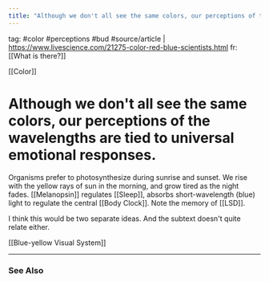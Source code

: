 ```yaml
---
title: "Although we don't all see the same colors, our perceptions of the wavelengths are tied to universal emotional responses."
---
```


tag: #color #perceptions #bud
#source/article | https://www.livescience.com/21275-color-red-blue-scientists.html
fr: [[What is there?]]

[[Color]]

# Although we don't all see the same colors, our perceptions of the wavelengths are tied to universal emotional responses.

Organisms prefer to photosynthesize during sunrise and sunset. We rise with the yellow rays of sun in the morning, and grow tired as the night fades. [[Melanopsin]] regulates [[Sleep]], absorbs short-wavelength (blue) light to regulate the central [[Body Clock]]. Note the memory of [[LSD]].

I think this would be two separate ideas. And the subtext doesn't quite relate either. 

[[Blue-yellow Visual System]]

----
### See Also 

